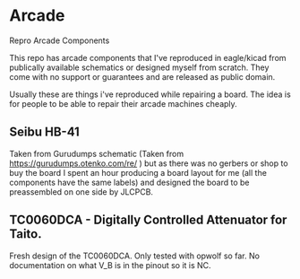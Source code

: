 # Arcade

Repro Arcade Components

This repo has arcade components that I've reproduced in eagle/kicad from publically available schematics or designed myself from scratch. They come with no support or guarantees and are released as public domain.

Usually these are things i've reproduced while repairing a board. The idea is for people to be able to repair their arcade machines cheaply. 

## Seibu HB-41

Taken from Gurudumps schematic (Taken from https://gurudumps.otenko.com/re/ ) but as there was no gerbers or shop to buy the board I spent an hour producing a board layout for me (all the components have the same labels) and designed the board to be preassembled on one side by JLCPCB. 

## TC0060DCA - Digitally Controlled Attenuator for Taito. 

Fresh design of the TC0060DCA. Only tested with opwolf so far. No documentation on what V_B is in the pinout so it is NC. 
